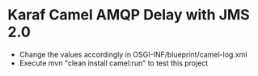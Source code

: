 # Karaf Camel AMQP Delay with JMS 2.0
  - Change the values accordingly in OSGI-INF/blueprint/camel-log.xml
  - Execute mvn "clean install camel:run" to test this project
